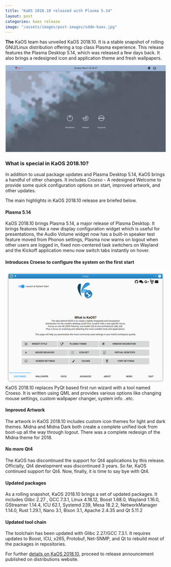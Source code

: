 ```yaml
---
title: "KaOS 2018.10 released with Plasma 5.14"
layout: post
categories: kaos release
image: "/assets/images/post-images/sddm-kaos.jpg"
---
```


**The** KaOS team has unveiled KaOS 2018.10. It is a stable snapshot of rolling GNU/Linux distribution offering a top class Plasma experience. This release features the Plasma Desktop 5.14, which was released a few days back. It also brings a redesigned icon and application theme and fresh wallpapers.

![KaOS 2018.10 SDDM](/assets/images/post-images/sddm-kaos.jpg)

### What is special in KaOS 2018.10?
In addition to usual package updates and Plasma Desktop 5.14, KaOS brings a handful of other changes. It includes *Croeso* - A redesigned Welcome to provide some quick configuration options on start, improved artwork, and other updates.

The main highlights in KaOS 2018.10 release are briefed below.
#### Plasma 5.14
KaOS 2018.10 brings Plasma 5.14, a major release of Plasma Desktop. It brings features like a new display configuration widget which is useful for presentations, the Audio Volume widget now has a built-in speaker test feature moved from Phonon settings, Plasma now warns on logout when other users are logged in, fixed non-centered task switchers on Wayland and the Kickoff application menu now switch tabs instantly on hover.

#### Introduces Croeso to configure the system on the first start
![Croeso Welcome App](/assets/images/post-images/croeso.jpg)
KaOS 2018.10 replaces PyQt based first run wizard with a tool named Croeso. It is written using QML and provides various options like changing mouse settings, custom wallpaper changer, system info ..etc.

#### Improved Artwork
The artwork in KaOS 2018.10 includes custom icon themes for light and dark themes. Midna and Midna Dark both create a complete unified look from boot-up all the way through logout. There was a complete redesign of the Midna theme for 2018. 

#### No more Qt4
The KaOS has discontinued the support for Qt4 applications by this release. Officially, Qt4 development was discontinued 3 years. So far, KaOS continued support for Qt4. Now, finally, it is time to say bye with Qt4.

#### Updated packages
As a rolling snapshot, KaOS 2018.10 brings a set of updated packages. It includes Glibc 2.27 , GCC 7.3.1, Linux 4.18.12, Boost 1.68.0, Wayland 1.16.0, GStreamer 1.14.4, ICU 62.1, Systemd 239, Mesa 18.2.2, NetworkManager 1.14.0, Rust 1.29.1, Nano 3.1, Bison 3.1, Apache 2.4.35 and Qt 5.11.2

#### Updated tool chain
The toolchain has been updated with Glibc 2.27/GCC 7.3.1. It requires updates to Boost, ICU, x265, Protobuf, Net-SNMP, and Qt to rebuild most of the packages in repositories.

For further [details on KaOS 2018.10](https://kaosx.us/news/2018/kaos10/), proceed to release announcement published on distributions website.
